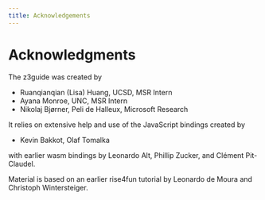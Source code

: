 ```yaml
---
title: Acknowledgements
---
```


# Acknowledgments

The z3guide was created by 

* Ruanqianqian (Lisa) Huang, UCSD, MSR Intern
* Ayana Monroe, UNC, MSR Intern
* Nikolaj Bj&oslash;rner, Peli de Halleux, Microsoft Research

It relies on extensive help and use of the JavaScript bindings created by

* Kevin Bakkot, Olaf Tomalka

with earlier wasm bindings by Leonardo Alt, Phillip Zucker, and Clément Pit-Claudel.

Material is based on an earlier rise4fun tutorial by Leonardo de Moura and Christoph Wintersteiger.

